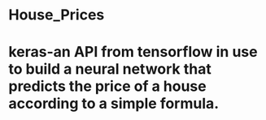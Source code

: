 # House_Prices
# keras-an API from tensorflow in use to build a neural network that predicts the price of a house according to a simple formula.



